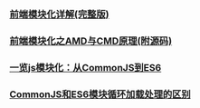 

### [前端模块化详解(完整版)](https://juejin.im/post/5c17ad756fb9a049ff4e0a62#heading-7)
### [前端模块化之AMD与CMD原理(附源码)](https://juejin.im/post/5c3592b26fb9a049aa6f4456)
### [一览js模块化：从CommonJS到ES6](https://juejin.im/post/5c2053bd6fb9a049f23cc315)
### [CommonJS和ES6模块循环加载处理的区别](https://juejin.im/post/5c22f5696fb9a049e412bce6)













